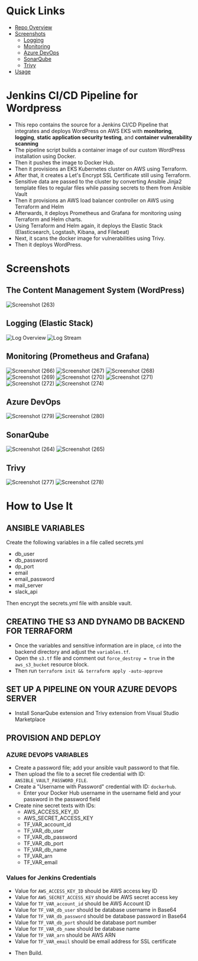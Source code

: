 # Quick Links
* [Repo Overview](#jenkins-cicd-pipeline-for-wordpress)
* [Screenshots](#screenshots)
  - [Logging](#logging-elastic-stack)
  - [Monitoring](#monitoring-prometheus-and-grafana)
  - [Azure DevOps](#azure-devops)
  - [SonarQube](#sonarqube)
  - [Trivy](#trivy)
* [Usage](#how-to-use-it)

# Jenkins CI/CD Pipeline for Wordpress
- This repo contains the source for a Jenkins CI/CD Pipeline that integrates and deploys WordPress on AWS EKS with **monitoring**, **logging**, **static application security testing**, and **container vulnerability scanning**
- The pipeline script builds a container image of our custom WordPress installation using Docker.
- Then it pushes the image to Docker Hub.
- Then it provisions an EKS Kubernetes cluster on AWS using Terraform.
- After that, it creates a Let's Encrypt SSL Certificate still using Terraform.
- Sensitive data are passed to the cluster by converting Ansible Jinja2 template files to regular files while passing secrets to them from Ansible Vault
- Then it provisions an AWS load balancer controller on AWS using Terraform and Helm
- Afterwards, it deploys Prometheus and Grafana for monitoring using Terraform and Helm charts.
- Using Terraform and Helm again, it deploys the Elastic Stack (Elasticsearch, Logstash, Kibana, and Filebeat)
- Next, it scans the docker image for vulnerabilities using Trivy.
- Then it deploys WordPress.

# Screenshots
## The Content Management System (WordPress)
![Screenshot (263)](https://github.com/Adeyomola/cms-azure-pipeline/assets/44479277/66a3339f-df48-4e9b-b5f8-a6dba8ff7a76)
## Logging (Elastic Stack)
![Log Overview](https://github.com/Adeyomola/cms-azure-pipeline/assets/44479277/333f57ab-c60e-4ad7-a48b-835acb25fa09)
![Log Stream](https://github.com/Adeyomola/cms-azure-pipeline/assets/44479277/bf703a20-f3ab-4f53-9463-55c90f30a524)
## Monitoring (Prometheus and Grafana)
![Screenshot (266)](https://github.com/Adeyomola/cms-azure-pipeline/assets/44479277/412a6599-7757-4b9f-9295-3c0b0414299d)
![Screenshot (267)](https://github.com/Adeyomola/cms-azure-pipeline/assets/44479277/559fe6b4-8623-4407-8185-3fa3f22d592b)
![Screenshot (268)](https://github.com/Adeyomola/cms-azure-pipeline/assets/44479277/0b13c3a8-2b37-4c01-8115-fffa56ceb1a5)
![Screenshot (269)](https://github.com/Adeyomola/cms-azure-pipeline/assets/44479277/2d1db83e-1c2f-42a2-ac39-48e1a93d2e8a)
![Screenshot (270)](https://github.com/Adeyomola/cms-azure-pipeline/assets/44479277/03fdc87e-ec91-4a11-bec6-d381ddceb1f4)
![Screenshot (271)](https://github.com/Adeyomola/cms-azure-pipeline/assets/44479277/9532d2dd-9b2b-469b-927f-7fd9e2deb1f9)
![Screenshot (272)](https://github.com/Adeyomola/cms-azure-pipeline/assets/44479277/a62db27c-3625-4e60-9b5f-6f00f330d32e)
![Screenshot (274)](https://github.com/Adeyomola/cms-azure-pipeline/assets/44479277/f867d9a1-f405-479a-a7db-fc407d86a693)
## Azure DevOps
![Screenshot (279)](https://github.com/Adeyomola/cms-azure-pipeline/assets/44479277/0d2abb56-a6e2-4924-b76e-a0d9535d3ecc)
![Screenshot (280)](https://github.com/Adeyomola/cms-azure-pipeline/assets/44479277/ea157a9a-bcb8-4827-a727-82b7921cd0ca)
## SonarQube
![Screenshot (264)](https://github.com/Adeyomola/cms-azure-pipeline/assets/44479277/e7c32cd2-15f9-4651-9800-79dac567dbdc)
![Screenshot (265)](https://github.com/Adeyomola/cms-azure-pipeline/assets/44479277/a52c0b93-3ac1-4511-8f4f-78d33f6f1a60)
## Trivy
![Screenshot (277)](https://github.com/Adeyomola/cms-azure-pipeline/assets/44479277/cb0f7621-495f-47af-a8d5-86adc4507c52)
![Screenshot (278)](https://github.com/Adeyomola/cms-azure-pipeline/assets/44479277/29b203cb-dda3-4c00-8fd1-cfa5184f7246)


# How to Use It
## ANSIBLE VARIABLES

Create the following variables in a file called secrets.yml

- db_user
- db_password
- dp_port
- email
- email_password
- mail_server
- slack_api

Then encrypt the secrets.yml file with ansible vault.

## CREATING THE S3 AND DYNAMO DB BACKEND FOR TERRAFORM

- Once the variables and sensitive information are in place, `cd` into the backend directory and adjust the `variables.tf`.
- Open the `s3.tf` file and comment out `force_destroy = true` in the `aws_s3_bucket` resource block.
- Then run `terraform init && terraform apply -auto-approve`

## SET UP A PIPELINE ON YOUR AZURE DEVOPS SERVER
- Install SonarQube extension and Trivy extension from Visual Studio Marketplace

## PROVISION AND DEPLOY

### AZURE DEVOPS VARIABLES

- Create a password file; add your ansible vault password to that file.
- Then upload the file to a secret file credential with ID: `ANSIBLE_VAULT_PASSWORD_FILE`.
- Create a "Username with Password" credential with ID: `dockerhub`.
  * Enter your Docker Hub username in the username field and your password in the password field
- Create nine secret texts with IDs: 
  * AWS_ACCESS_KEY_ID
  * AWS_SECRET_ACCESS_KEY
  * TF_VAR_account_id
  * TF_VAR_db_user
  * TF_VAR_db_password
  * TF_VAR_db_port
  * TF_VAR_db_name
  * TF_VAR_arn
  * TF_VAR_email

### Values for Jenkins Credentials

  * Value for `AWS_ACCESS_KEY_ID` should be AWS access key ID 
  * Value for `AWS_SECRET_ACCESS_KEY` should be AWS secret access key
  * Value for `TF_VAR_account_id` should be AWS Account ID
  * Value for `TF_VAR_db_user` should be database username in Base64
  * Value for `TF_VAR_db_password` should be database password in Base64
  * Value for `TF_VAR_db_port` should be database port number
  * Value for `TF_VAR_db_name` should be database name
  * Value for `TF_VAR_arn` should be AWS ARN
  * Value for `TF_VAR_email` should be email address for SSL certificate

- Then Build.
